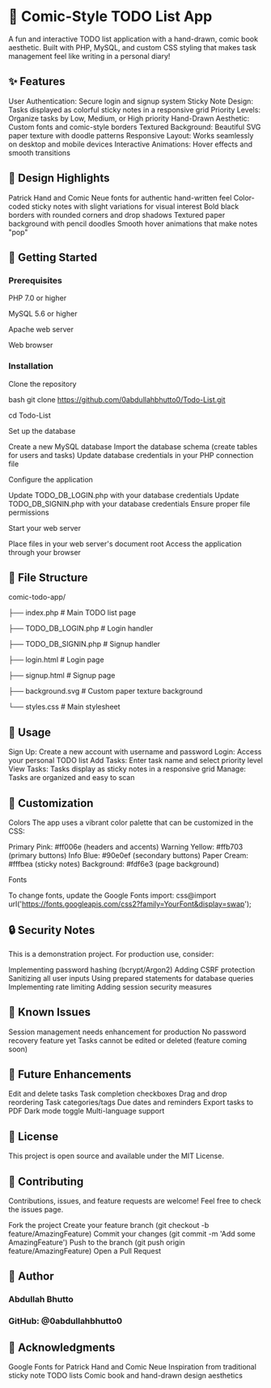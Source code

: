 # 📝 Comic-Style TODO List App

A fun and interactive TODO list application with a hand-drawn, comic book aesthetic. Built with PHP, MySQL, and custom CSS styling that makes task management feel like writing in a personal diary!
## ✨ Features

User Authentication: Secure login and signup system
Sticky Note Design: Tasks displayed as colorful sticky notes in a responsive grid
Priority Levels: Organize tasks by Low, Medium, or High priority
Hand-Drawn Aesthetic: Custom fonts and comic-style borders
Textured Background: Beautiful SVG paper texture with doodle patterns
Responsive Layout: Works seamlessly on desktop and mobile devices
Interactive Animations: Hover effects and smooth transitions

## 🎨 Design Highlights

Patrick Hand and Comic Neue fonts for authentic hand-written feel
Color-coded sticky notes with slight variations for visual interest
Bold black borders with rounded corners and drop shadows
Textured paper background with pencil doodles
Smooth hover animations that make notes "pop"

## 🚀 Getting Started

### Prerequisites

PHP 7.0 or higher

MySQL 5.6 or higher

Apache web server

Web browser

### Installation

Clone the repository

bash   git clone https://github.com/0abdullahbhutto0/Todo-List.git
   
   cd Todo-List

Set up the database

Create a new MySQL database
Import the database schema (create tables for users and tasks)
Update database credentials in your PHP connection file


Configure the application

Update TODO_DB_LOGIN.php with your database credentials
Update TODO_DB_SIGNIN.php with your database credentials
Ensure proper file permissions


Start your web server

Place files in your web server's document root
Access the application through your browser


## 📁 File Structure
comic-todo-app/

├── index.php              # Main TODO list page

├── TODO_DB_LOGIN.php      # Login handler

├── TODO_DB_SIGNIN.php     # Signup handler

├── login.html             # Login page

├── signup.html            # Signup page

├── background.svg         # Custom paper texture background

└── styles.css             # Main stylesheet

## 🎯 Usage

Sign Up: Create a new account with username and password
Login: Access your personal TODO list
Add Tasks: Enter task name and select priority level
View Tasks: Tasks display as sticky notes in a responsive grid
Manage: Tasks are organized and easy to scan

## 🎨 Customization
Colors
The app uses a vibrant color palette that can be customized in the CSS:

Primary Pink: #ff006e (headers and accents)
Warning Yellow: #ffb703 (primary buttons)
Info Blue: #90e0ef (secondary buttons)
Paper Cream: #fffbea (sticky notes)
Background: #fdf6e3 (page background)

Fonts

To change fonts, update the Google Fonts import:
css@import url('https://fonts.googleapis.com/css2?family=YourFont&display=swap');

## 🔒 Security Notes

This is a demonstration project. For production use, consider:

Implementing password hashing (bcrypt/Argon2)
Adding CSRF protection
Sanitizing all user inputs
Using prepared statements for database queries
Implementing rate limiting
Adding session security measures

## 🐛 Known Issues

Session management needs enhancement for production
No password recovery feature yet
Tasks cannot be edited or deleted (feature coming soon)

## 🚧 Future Enhancements

 Edit and delete tasks
 Task completion checkboxes
 Drag and drop reordering
 Task categories/tags
 Due dates and reminders
 Export tasks to PDF
 Dark mode toggle
 Multi-language support

## 📄 License
This project is open source and available under the MIT License.
## 🤝 Contributing
Contributions, issues, and feature requests are welcome! Feel free to check the issues page.

Fork the project
Create your feature branch (git checkout -b feature/AmazingFeature)
Commit your changes (git commit -m 'Add some AmazingFeature')
Push to the branch (git push origin feature/AmazingFeature)
Open a Pull Request

## 👤 Author
### Abdullah Bhutto
### GitHub: @0abdullahbhutto0

## 🙏 Acknowledgments

Google Fonts for Patrick Hand and Comic Neue
Inspiration from traditional sticky note TODO lists
Comic book and hand-drawn design aesthetics
